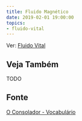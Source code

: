 ```yaml
---
title: Fluido Magnético
date: 2019-02-01 19:00:00
topics:
- fluido-vital
---
```


Ver: [Fluido Vital](../fluido-vital)


## Veja Também
TODO

## Fonte
[O Consolador - Vocabulário](http://www.oconsolador.com.br/linkfixo/vocabulario/principal.html)


